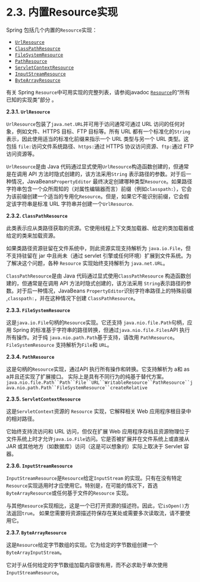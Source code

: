 # 2.3. 内置Resource实现

Spring 包括几个内置的`Resource`实现：

* [`UrlResource`](https://docs.spring.io/spring-framework/docs/current/reference/html/core.html#resources-implementations-urlresource)
* [`ClassPathResource`](https://docs.spring.io/spring-framework/docs/current/reference/html/core.html#resources-implementations-classpathresource)
* [`FileSystemResource`](https://docs.spring.io/spring-framework/docs/current/reference/html/core.html#resources-implementations-filesystemresource)
* [`PathResource`](https://docs.spring.io/spring-framework/docs/current/reference/html/core.html#resources-implementations-pathresource)
* [`ServletContextResource`](https://docs.spring.io/spring-framework/docs/current/reference/html/core.html#resources-implementations-servletcontextresource)
* [`InputStreamResource`](https://docs.spring.io/spring-framework/docs/current/reference/html/core.html#resources-implementations-inputstreamresource)
* [`ByteArrayResource`](https://docs.spring.io/spring-framework/docs/current/reference/html/core.html#resources-implementations-bytearrayresource)

有关 Spring `Resource`中可用实现的完整列表，请参阅javadoc [`Resource`](https://docs.spring.io/spring-framework/docs/5.3.22/javadoc-api/org/springframework/core/io/Resource.html)的“所有已知的实现类”部分 。

**2.3.1. `UrlResource`**

`UrlResource`包装了`java.net.URL`并可用于访问通常可通过 URL 访问的任何对象，例如文件、HTTPS 目标、FTP 目标等。所有 URL 都有一个标准化的`String`表示，因此使用适当的标准化前缀来指示一个 URL 类型与另一个 URL 类型。这包括 `file:`访问文件系统路径、`https:`通过 HTTPS 协议访问资源、`ftp:`通过 FTP 访问资源等。

`UrlResource`是由 Java 代码通过显式使用`UrlResource`构造函数创建的，但通常是在调用 API 方法时隐式创建的，该方法采用`String` 表示路径的参数。对于后一种情况，JavaBeans`PropertyEditor` 最终决定创建哪种类型`Resource`。如果路径字符串包含一个众所周知的（对属性编辑器而言）前缀（例如`classpath:`），它会为该前缀创建一个适当的专用化`Resource`。但是，如果它不能识别前缀，它会假定该字符串是标准 URL 字符串并创建一个`UrlResource`.

**2.3.2. `ClassPathResource`**

此类表示应从类路径获取的资源。它使用线程上下文类加载器、给定的类加载器或给定的类来加载资源。

如果类路径资源驻留在文件系统中，则此资源实现支持解析为 `java.io.File`，但不支持驻留在 jar 中且尚未（通过 servlet 引擎或任何环境）扩展到文件系统。为了解决这个问题，各种 `Resource` 实现始终支持解析为 `java.net.URL`。

`ClassPathResource`是由 Java 代码通过显式使用`ClassPathResource` 构造函数创建的，但通常是在调用 API 方法时隐式创建的，该方法采用 `String`表示路径的参数。对于后一种情况，JavaBeans `PropertyEditor`识别字符串路径上的特殊前缀 ,`classpath:`，并在这种情况下创建 `ClassPathResource`。

**2.3.3. `FileSystemResource`**

这是`java.io.File`句柄的`Resource`实现。它还支持 `java.nio.file.Path`句柄，应用 Spring 的标准基于字符串的路径转换，但通过`java.nio.file.Files`API 执行所有操作。对于纯 `java.nio.path.Path`基于支持，请改用 `PathResource`。`FileSystemResource` 支持解析为`File`和 `URL`。

**2.3.4. `PathResource`**

这是句柄的`Resource`实现，通过API 执行所有操作和转换。它支持解析为 a和 as a并且还实现了扩展接口。 实际上是具有不同行为的纯基于替代方案。`java.nio.file.Path``Path``File``URL``WritableResource``PathResource``java.nio.path.Path``FileSystemResource``createRelative`

**2.3.5. `ServletContextResource`**

这是`ServletContext`资源的 `Resource` 实现，它解释相关 Web 应用程序根目录中的相对路径。

它始终支持流访问和 URL 访问，但仅在扩展 Web 应用程序存档且资源物理位于文件系统上时才允许`java.io.File`访问。它是否被扩展并在文件系统上或直接从 JAR 或其他地方（如数据库）访问（这是可以想象的）实际上取决于 Servlet 容器。

**2.3.6. `InputStreamResource`**

`InputStreamResource`是`Resource`给定`InputStream` 的实现。只有在没有特定`Resource`实现适用时才应使用它。特别是，在可能的情况下，首选`ByteArrayResource`或任何基于文件的`Resource` 实现。

与其他`Resource`实现相比，这是一个已打开资源的描述符。因此，它`isOpen()`方法返回`true`。 如果您需要将资源描述符保存在某处或需要多次读取流，请不要使用它。

**2.3.7. `ByteArrayResource`**

这是`Resource`给定字节数组的实现。它为给定的字节数组创建一个 `ByteArrayInputStream`。

它对于从任何给定的字节数组加载内容很有用，而不必求助于单次使用`InputStreamResource`。
